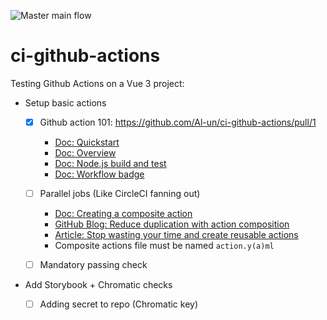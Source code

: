 ![Master main flow](https://github.com/Al-un/ci-github-actions/actions/workflows/main.yml/badge.svg)

# ci-github-actions

Testing Github Actions on a Vue 3 project:

- Setup basic actions

  - [x] Github action 101: https://github.com/Al-un/ci-github-actions/pull/1

    - [Doc: Quickstart](https://docs.github.com/en/actions/quickstart)
    - [Doc: Overview](https://docs.github.com/en/actions/learn-github-actions/understanding-github-actions)
    - [Doc: Node.js build and test](https://docs.github.com/en/actions/guides/building-and-testing-nodejs?learn=continuous_integration)
    - [Doc: Workflow badge](https://docs.github.com/en/actions/monitoring-and-troubleshooting-workflows/adding-a-workflow-status-badge)

  - [ ] Parallel jobs (Like CircleCI fanning out)
    - [Doc: Creating a composite action](https://docs.github.com/en/actions/creating-actions/creating-a-composite-action?learn=create_actions)
    - [GitHub Blog: Reduce duplication with action composition](https://github.blog/changelog/2021-08-25-github-actions-reduce-duplication-with-action-composition/)
    - [Article: Stop wasting your time and create reusable actions](https://dev.to/n3wt0n/github-composite-actions-nest-actions-within-actions-3e5l)
    - Composite actions file must be named `action.y(a)ml`
  - [ ] Mandatory passing check

- Add Storybook + Chromatic checks
  - [ ] Adding secret to repo (Chromatic key)
